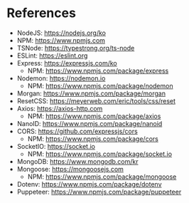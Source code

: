 # References

- NodeJS: https://nodejs.org/ko
- NPM: https://www.npmjs.com
- TSNode: https://typestrong.org/ts-node
- ESLint: https://eslint.org
- Express: https://expressjs.com/ko
  - NPM: https://www.npmjs.com/package/express
- Nodemon: https://nodemon.io
  - NPM: https://www.npmjs.com/package/nodemon
- Morgan: https://www.npmjs.com/package/morgan
- ResetCSS: https://meyerweb.com/eric/tools/css/reset
- Axios: https://axios-http.com
  - NPM: https://www.npmjs.com/package/axios
- NanoID: https://www.npmjs.com/package/nanoid
- CORS: https://github.com/expressjs/cors
  - NPM: https://www.npmjs.com/package/cors
- SocketIO: https://socket.io
  - NPM: https://www.npmjs.com/package/socket.io
- MongoDB: https://www.mongodb.com/kr
- Mongoose: https://mongoosejs.com
  - NPM: https://www.npmjs.com/package/mongoose
- Dotenv: https://www.npmjs.com/package/dotenv
- Puppeteer: https://www.npmjs.com/package/puppeteer
